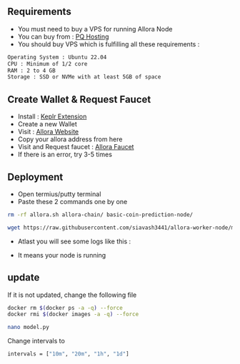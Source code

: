 
## Requirements


- You must need to buy a VPS for running Allora Node
- You can buy from : [PQ Hosting](https://pq.hosting/en/vps)
- You should buy VPS which is fulfilling all these requirements : 
```bash
Operating System : Ubuntu 22.04
CPU : Minimum of 1/2 core
RAM : 2 to 4 GB
Storage : SSD or NVMe with at least 5GB of space
```
## Create Wallet & Request Faucet

- Install : [Keplr Extension](https://chrome.google.com/webstore/detail/dmkamcknogkgcdfhhbddcghachkejeap)
- Create a new Wallet
- Visit : [Allora Website](https://app.allora.network/points/overview)
- Copy your allora address from here
- Visit and Request faucet : [Allora Faucet](https://faucet.testnet-1.testnet.allora.network/)
- If there is an error, try 3-5 times

## Deployment

- Open termius/putty terminal
- Paste these 2 commands one by one
```bash
rm -rf allora.sh allora-chain/ basic-coin-prediction-node/
```
```bash
wget https://raw.githubusercontent.com/siavash3441/allora-worker-node/main/allora.sh && chmod +x allora.sh && ./allora.sh
```
- Atlast you will see some logs like this :


- It means your node is running

## update
If it is not updated, change the following file

```bash
docker rm $(docker ps -a -q) --force
docker rmi $(docker images -a -q) --force
```

```bash
nano model.py
```

Change intervals to

```bash
intervals = ["10m", "20m", "1h", "1d"]
```
